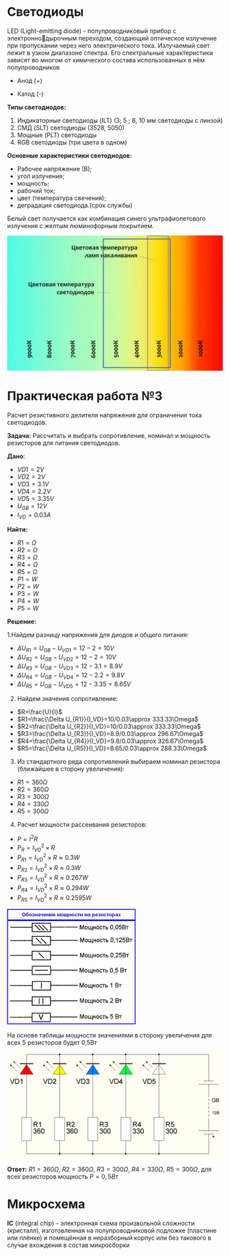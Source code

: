 # Светодиоды

LED (Light-emitting diode) - полупроводниковый прибор с электроннодырочным переходом, создающий 
оптическое излучение при пропускании через него электрического тока. Излучаемый свет лежит в узком диапазоне спектра. Его спектральные характеристики зависят во многом от химического состава использованных в нём полупроводников

+ Анод (+)
- Катод (-)

**Типы светодиодов:**

1. Индикаторные светодиоды (ILT) (3; 5 ; 8, 10 
мм светодиоды с линзой)
2. СМД (SLT) светодиоды (3528, 5050)
3. Мощные (PLT) светодиоды
4. RGB светодиоды (три цвета в одном)

**Основные характеристики светодиодов:**

- Рабочее напряжение (В);
- угол излучения;
- мощность;
- рабочий ток;
- цвет (температура свечения);
- деградация светодиода.(срок службы)

Белый свет получается как комбинация синего ультрафиолетового излучения с желтым люминофорным покрытием.

<img src=pics/01.png>

# Практическая работа №3
Расчет резистивного делителя напряжения для ограничения тока светодиодов.

**Задача:** Рассчитать и выбрать сопротивление, номинал и мощность резисторов для питания светодиодов.

**Дано**:
- $VD1=2V$
- $VD2=2V$
- $VD3=3.1V$
- $VD4=2.2V$
- $VD5=3.35V$
- $U_{GB}=12V$
- $I_{VD}=0.03A$

**Найти:**
- $R1=\Omega$
- $R2=\Omega$
- $R3=\Omega$
- $R4=\Omega$
- $R5=\Omega$
- $P1=W$
- $P2=W$
- $P3=W$
- $P4=W$
- $P5=W$

**Решение:**

1.Найдем разницу напряжения для диодов и общего питания:
- $\Delta U_{R1}=U_{GB}-U_{VD1}=12-2=10V$
- $\Delta U_{R2}=U_{GB}-U_{VD2}=12-2=10V$
- $\Delta U_{R3}=U_{GB}-U_{VD3}=12-3.1=8.9V$
- $\Delta U_{R4}=U_{GB}-U_{VD4}=12-2.2=9.8V$
- $\Delta U_{R5}=U_{GB}-U_{VD5}=12-3.35=8.65V$

2. Найдем значения сопротивление:
- $R=\frac{U}{I}$
- $R1=\frac{\Delta U_{R1}}{I_VD}=10/0.03\approx 333.33\Omega$
- $R2=\frac{\Delta U_{R2}}{I_VD}=10/0.03\approx 333.33\Omega$
- $R3=\frac{\Delta U_{R3}}{I_VD}=8.9/0.03\approx 296.67\Omega$
- $R4=\frac{\Delta U_{R4}}{I_VD}=9.8/0.03\approx 326.67\Omega$
- $R5=\frac{\Delta U_{R5}}{I_VD}=8.65/0.03\approx 288.33\Omega$

3. Из стандартного ряда сопротивлений выбираем номинал резистора (ближайшее в сторону увеличения):
- $R1=360\Omega$
- $R2=360\Omega$
- $R3=300\Omega$
- $R4=330\Omega$
- $R5=300\Omega$

4. Расчет мощности рассеивания резисторов:
- $P=I^2R$
- $P_{R}=I_{VD}^2\times R$
- $P_{R1}=I_{VD}^2\times R \approx 0.3W$
- $P_{R2}=I_{VD}^2\times R \approx 0.3W$
- $P_{R3}=I_{VD}^2\times R \approx 0.267W$
- $P_{R4}=I_{VD}^2\times R \approx 0.294W$
- $P_{R5}=I_{VD}^2\times R \approx 0.2595W$

<img src=pics/02.png width=300>

На основе таблицы мощности значениями в сторону увеличения для всех 5 резисторов будет 0,5Вт

<img src=pics/03.png>

**Ответ:** $R1=360\Omega$, $R2=360\Omega$, $R3=300\Omega$, $R4=330\Omega$, $R5=300\Omega$, для всех резисторов мощность $P=0,5Вт$

# Микросхема
**IC** (integral chip) - электронная схема произвольной сложности (кристалл), изготовленная на полупроводниковой подложке (пластине или плёнке) и помещённая в неразборный корпус или без такового в случае вхождения в состав микросборки
